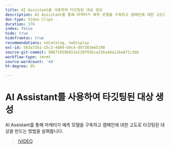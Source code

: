 ```yaml
---
title: AI Assistant를 사용하여 타깃팅된 대상 생성
description: AI Assistant를 통해 마케터가 예측 모델을 구축하고 캠페인에 대한 고도로 타깃팅된 대상을 만드는 방법을 살펴봅니다.
doc-type: Video Clips
duration: 176
index: false
hide: true
hidefromtoc: true
recommendations: noCatalog, noDisplay
exl-id: 563a73b1-15c3-4d89-b9c4-d97383e65190
source-git-commit: 90671959b653e120f93bca216a4da116a8f1c3bb
workflow-type: tm+mt
source-wordcount: '44'
ht-degree: 0%

---
```


# AI Assistant를 사용하여 타깃팅된 대상 생성

AI Assistant를 통해 마케터가 예측 모델을 구축하고 캠페인에 대한 고도로 타깃팅된 대상을 만드는 방법을 살펴봅니다.

<!-- 62_OS512_3442427_175_creating-targeted-audiences-with-ai-assistant -->
>[!VIDEO](https://video.tv.adobe.com/v/3460194/?learn=on&enablevpops=true&captions=kor)
